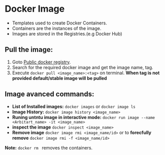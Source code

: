 # Docker Image
- Templates used to create Docker Containers.
- Containers are the instances of the image.
- Images are stored in the Registries.(e.g Docker Hub)


## Pull the image:
1. Goto [Public docker registry](https://hub.docker.com/).
2. Search for the required docker image and get the image name, tag.
3. Execute ``docker pull <image_name>:<tag>`` on terminal. **When tag is not provided default/stable image will be pulled**


## Image avanced commands:
- **List of Installed images:** ``docker images`` or ``docker image ls``
- **Image History:** ``docker image history <image_name>``
- **Runing untntu  image in interactive mode:** ``docker run image --name <Arbitart_name> -it <image_name>``
- **inspect the image** ``docker inspect <image_name>``
- **Remove image** ``docker image rmi <image_name/id>`` or to **forecfully remove** ``docker image rmi -f <image_name/id>``

**Note:** ``docker rm `` removes the containers.





















